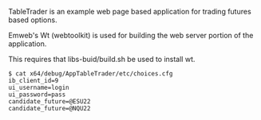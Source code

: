 TableTrader is an example web page based application for trading
futures based options.

Emweb's Wt (webtoolkit) is used for building the web server portion 
of the application.

This requires that libs-buid/build.sh be used to install wt.

```
$ cat x64/debug/AppTableTrader/etc/choices.cfg
ib_client_id=9
ui_username=login
ui_password=pass
candidate_future=@ESU22
candidate_future=@NQU22
```

